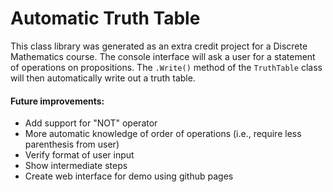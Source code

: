 # Automatic Truth Table

This class library was generated as an extra credit project for a Discrete Mathematics course. The console interface will ask a user for a statement of operations on propositions. The `.Write()` method of the `TruthTable` class will then automatically write out a truth table.

#### Future improvements:
- Add support for "NOT" operator
- More automatic knowledge of order of operations (i.e., require less parenthesis from user)
- Verify format of user input
- Show intermediate steps
- Create web interface for demo using github pages
